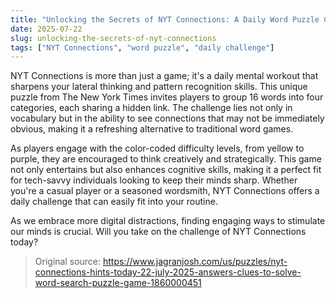 ```yaml
---
title: "Unlocking the Secrets of NYT Connections: A Daily Word Puzzle Challenge"
date: 2025-07-22
slug: unlocking-the-secrets-of-nyt-connections
tags: ["NYT Connections", "word puzzle", "daily challenge"]
---
```


NYT Connections is more than just a game; it's a daily mental workout that sharpens your lateral thinking and pattern recognition skills. This unique puzzle from The New York Times invites players to group 16 words into four categories, each sharing a hidden link. The challenge lies not only in vocabulary but in the ability to see connections that may not be immediately obvious, making it a refreshing alternative to traditional word games.

As players engage with the color-coded difficulty levels, from yellow to purple, they are encouraged to think creatively and strategically. This game not only entertains but also enhances cognitive skills, making it a perfect fit for tech-savvy individuals looking to keep their minds sharp. Whether you're a casual player or a seasoned wordsmith, NYT Connections offers a daily challenge that can easily fit into your routine.

As we embrace more digital distractions, finding engaging ways to stimulate our minds is crucial. Will you take on the challenge of NYT Connections today?
> Original source: https://www.jagranjosh.com/us/puzzles/nyt-connections-hints-today-22-july-2025-answers-clues-to-solve-word-search-puzzle-game-1860000451